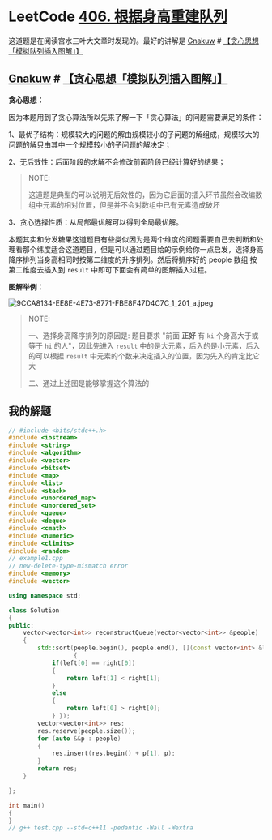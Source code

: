 # LeetCode [406. 根据身高重建队列](https://leetcode.cn/problems/queue-reconstruction-by-height/)



这道题是在阅读宫水三叶大文章时发现的。最好的讲解是 [Gnakuw](https://leetcode.cn/u/nehzil/) # [【贪心思想「模拟队列插入图解」】](https://leetcode.cn/problems/queue-reconstruction-by-height/solution/by-nehzil-1z3g/)

## [Gnakuw](https://leetcode.cn/u/nehzil/) # [【贪心思想「模拟队列插入图解」】](https://leetcode.cn/problems/queue-reconstruction-by-height/solution/by-nehzil-1z3g/)

**贪心思想：**

因为本题用到了贪心算法所以先来了解一下「贪心算法」的问题需要满足的条件：

1、最优子结构：规模较大的问题的解由规模较小的子问题的解组成，规模较大的问题的解只由其中一个规模较小的子问题的解决定；

2、无后效性：后面阶段的求解不会修改前面阶段已经计算好的结果；

> NOTE: 
>
> 这道题是典型的可以说明无后效性的，因为它后面的插入环节虽然会改编数组中元素的相对位置，但是并不会对数组中已有元素造成破坏

3、贪心选择性质：从局部最优解可以得到全局最优解。

本题其实和分发糖果这道题目有些类似因为是两个维度的问题需要自己去判断和处理看那个纬度适合这道题目，但是可以通过题目给的示例给你一点启发，选择身高降序排列当身高相同时按第二维度的升序排列。然后将排序好的 people 数组 按第二维度去插入到 `result` 中即可下面会有简单的图解插入过程。

**图解举例：**



![9CCA8134-EE8E-4E73-8771-FBE8F47D4C7C_1_201_a.jpeg](https://pic.leetcode-cn.com/1654443948-FwKdxL-9CCA8134-EE8E-4E73-8771-FBE8F47D4C7C_1_201_a.jpeg)

> NOTE:
>
> 一、选择身高降序排列的原因是: 题目要求 "前面 **正好** 有 `ki` 个身高大于或等于 `hi` 的人"，因此先进入 `result` 中的是大元素，后入的是小元素，后入的可以根据 `result` 中元素的个数来决定插入的位置，因为先入的肯定比它大
>
> 二、通过上述图是能够掌握这个算法的



## 我的解题


```C++
// #include <bits/stdc++.h>
#include <iostream>
#include <string>
#include <algorithm>
#include <vector>
#include <bitset>
#include <map>
#include <list>
#include <stack>
#include <unordered_map>
#include <unordered_set>
#include <queue>
#include <deque>
#include <cmath>
#include <numeric>
#include <climits>
#include <random>
// example1.cpp
// new-delete-type-mismatch error
#include <memory>
#include <vector>

using namespace std;

class Solution
{
public:
    vector<vector<int>> reconstructQueue(vector<vector<int>> &people)
    {
        std::sort(people.begin(), people.end(), [](const vector<int> &left, const vector<int> &right) -> bool
                  {
            if(left[0] == right[0])
            {
                return left[1] < right[1];
            }
            else
            {
                return left[0] > right[0];
            } });
        vector<vector<int>> res;
        res.reserve(people.size());
        for (auto &&p : people)
        {
            res.insert(res.begin() + p[1], p);
        }
        return res;
    }

};

int main()
{
}
// g++ test.cpp --std=c++11 -pedantic -Wall -Wextra

```

